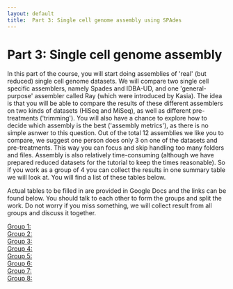 ```yaml
---
layout: default
title:  Part 3: Single cell genome assembly using SPAdes
---
```


# Part 3: Single cell genome assembly

<p>
In this part of the course, you will start doing assemblies of 'real' (but reduced) single cell genome datasets. We will compare two single cell specific assemblers, namely Spades and IDBA-UD, and one 'general-purpose' assembler called Ray (which were introduced by Kasia). The idea is that you will be able to compare the results of these different assemblers on two kinds of datasets (HiSeq and MiSeq), as well as different pre-treatments ('trimming'). You will also have a chance to explore how to decide which assembly is the best ('assembly metrics'), as there is no simple asnwer to this question.
Out of the total 12 assemblies we like you to compare, we suggest one person does only 3 on one of the datasets and pre-treatments. This way you can focus and skip handling too many folders and files. Assembly is also relatively time-consuming (although we have prepared reduced datasets for the tutorial to keep the times reasonable). So if you work as a group of 4 you can collect the results in one summary table we will look at. You will find a list of these tables below.
</p>

<!--- 
If you can complete these 12 assemblies and have time remaining, you can do Part 7 as a bonus exercise. 
Note that Part 6 is for running assemblies using MiSeq data. 
Note that you will have to fill in the results from the exercises in Tables 1 to 4 
--->

Actual tables to be filled in are provided in Google Docs and the links can be found below. 
You should talk to each other to form the groups and split the work. Do not worry if you miss something, we will collect result from all groups and discuss it together.  

[Group 1:](https://docs.google.com/spreadsheet/ccc?key=0AuNHyFPCsxthdGRKMXJwdF9jVDMzX2lGMkdJSDdOcnc&usp=sharing)  
[Group 2:](https://docs.google.com/spreadsheet/ccc?key=0AuNHyFPCsxthdC0tdzFySDFyaDNIdEh4M01xMXFQb3c&usp=sharing)  
[Group 3:](https://docs.google.com/spreadsheet/ccc?key=0AuNHyFPCsxthdHhwdUdUWUxBbnd0eC15WkJhS29iV3c&usp=sharing)  
[Group 4:](https://docs.google.com/spreadsheet/ccc?key=0AuNHyFPCsxthdFZRcXBjN0lrMGV5NmNuRnUzV2RkT0E&usp=sharing)  
[Group 5:](https://docs.google.com/spreadsheet/ccc?key=0AuNHyFPCsxthdEhkV3hIejJaMDZrWDFqd29XNTZFbmc&usp=sharing)  
[Group 6:](https://docs.google.com/spreadsheet/ccc?key=0AuNHyFPCsxthdFZDQzhLamJocHI0M0ZBQ0dMUDRrSFE&usp=sharing)  
[Group 7:](https://docs.google.com/spreadsheet/ccc?key=0AuNHyFPCsxthdDU2OUk4ank4c1A1VVhhbjZPaldtN2c&usp=sharing)  
[Group 8:](https://docs.google.com/spreadsheets/d/1Q3QBvPYzQ1kFHjWu0O5Jf1wgSH-9sxMrcndoLlNW92Y/edit?usp=sharing)  















<!---
Next, make symbolic links of sequences in that folder:

```sh
ln -s /proj/g2015028/nobackup/single_cell_exercises/sequences/dataset1/G5_Hiseq_R1_001.fastq .
ln -s /proj/g2015028/nobackup/single_cell_exercises/sequences/dataset1/G5_Hiseq_R2_001.fastq .
ln -s /proj/g2015028/nobackup/single_cell_exercises/sequences/dataset2/G5_Miseq_R1_001.fastq .
ln -s /proj/g2015028/nobackup/single_cell_exercises/sequences/dataset2/G5_Miseq_R2_001.fastq .
```

Now you are almost ready to run assemblies! But before you can start assemblies, you need to load SPAdes module first.  
To load the SPAdes assembler, type:

```sh
module load bioinfo-tools
module load spades/3.1.1
```  
--->  


<!--- 
Notes for next year's workshop
- Uppmax support at the beginning of the workshop (troubleshooting, node reservation, technical support - cables etc) => not enough ethernet socket
- Having MEGAN and Artemis installed locally instead of on Milou (15-30min for sorting out computer problems/ software installation, unless we have dedicated computers/terminals). 
Students are to pre-install the tools on their computers if they will use their own laptops.
- table of contents
- useful Linux commands such as:
pwd to check current working directory
tab completion
arrow up for previous command
- define learning objectives
- include pre-course materials about fasta/q formats, basic unix commands (count number of reads in fasta or fastq files as checks).
- Longer introductory lecture on basics such as NGS data
- flowchart of steps involved in generating single cell genome data to help visualize how we got the data (overview of what part they are involved in)
- check points (completeness estimates - distribution of marker genes, chimera generation, MEGAN summary, Artemis)
- extra day for binning (together with metagenomic workshop)
- guest lectures (national/international) prior to hands-on workshops
--->

